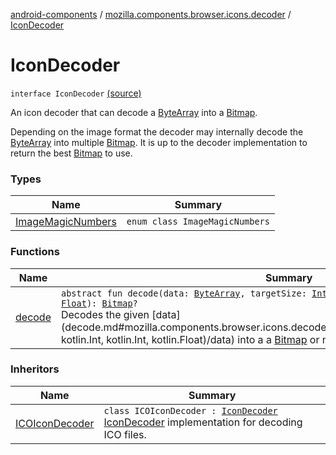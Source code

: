 [android-components](../../index.md) / [mozilla.components.browser.icons.decoder](../index.md) / [IconDecoder](./index.md)

# IconDecoder

`interface IconDecoder` [(source)](https://github.com/mozilla-mobile/android-components/blob/master/components/browser/icons/src/main/java/mozilla/components/browser/icons/decoder/IconDecoder.kt#L15)

An icon decoder that can decode a [ByteArray](https://kotlinlang.org/api/latest/jvm/stdlib/kotlin/-byte-array/index.html) into a [Bitmap](https://developer.android.com/reference/android/graphics/Bitmap.html).

Depending on the image format the decoder may internally decode the [ByteArray](https://kotlinlang.org/api/latest/jvm/stdlib/kotlin/-byte-array/index.html) into multiple [Bitmap](https://developer.android.com/reference/android/graphics/Bitmap.html). It is up to
the decoder implementation to return the best [Bitmap](https://developer.android.com/reference/android/graphics/Bitmap.html) to use.

### Types

| Name | Summary |
|---|---|
| [ImageMagicNumbers](-image-magic-numbers/index.md) | `enum class ImageMagicNumbers` |

### Functions

| Name | Summary |
|---|---|
| [decode](decode.md) | `abstract fun decode(data: `[`ByteArray`](https://kotlinlang.org/api/latest/jvm/stdlib/kotlin/-byte-array/index.html)`, targetSize: `[`Int`](https://kotlinlang.org/api/latest/jvm/stdlib/kotlin/-int/index.html)`, maxSize: `[`Int`](https://kotlinlang.org/api/latest/jvm/stdlib/kotlin/-int/index.html)`, maxScaleFactor: `[`Float`](https://kotlinlang.org/api/latest/jvm/stdlib/kotlin/-float/index.html)`): `[`Bitmap`](https://developer.android.com/reference/android/graphics/Bitmap.html)`?`<br>Decodes the given [data](decode.md#mozilla.components.browser.icons.decoder.IconDecoder$decode(kotlin.ByteArray, kotlin.Int, kotlin.Int, kotlin.Float)/data) into a a [Bitmap](https://developer.android.com/reference/android/graphics/Bitmap.html) or null. |

### Inheritors

| Name | Summary |
|---|---|
| [ICOIconDecoder](../-i-c-o-icon-decoder/index.md) | `class ICOIconDecoder : `[`IconDecoder`](./index.md)<br>[IconDecoder](./index.md) implementation for decoding ICO files. |
